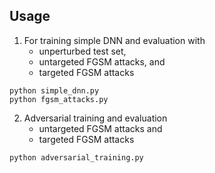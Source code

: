 ## Usage 

1) For training simple DNN and evaluation with
   - unperturbed test set,
   - untargeted FGSM attacks, and
   - targeted FGSM attacks 
```shell
python simple_dnn.py
python fgsm_attacks.py
```

2) Adversarial training and evaluation
   - untargeted FGSM attacks and
   - targeted FGSM attacks
```shell
python adversarial_training.py
```
